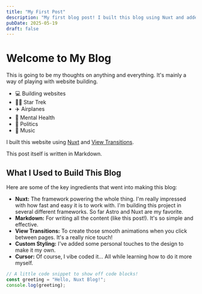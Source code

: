 ```yaml
---
title: "My First Post"
description: "My first blog post! I built this blog using Nuxt and added cool view transitions."
pubDate: 2025-05-19
draft: false
---
```


# Welcome to My Blog

This is going to be my thoughts on anything and everything. It's mainly a way of playing with website building.

* 💻 Building websites
* 🖖🏽 Star Trek
* ✈️ Airplanes
* 🧠 Mental Health
* 📰 Politics
* 🎹 Music

I built this website using [Nuxt](https://nuxt.com/) and [View Transitions](https://nuxt.com/docs/getting-started/transitions).

This post itself is written in Markdown.

## What I Used to Build This Blog

Here are some of the key ingredients that went into making this blog:

* **Nuxt:** The framework powering the whole thing. I'm really impressed with how fast and easy it is to work with. I'm building this project in several different frameworks. So far Astro and Nuxt are my favorite.
* **Markdown:** For writing all the content (like this post!). It's so simple and effective.
* **View Transitions:** To create those smooth animations when you click between pages. It's a really nice touch!
* **Custom Styling:** I've added some personal touches to the design to make it my own.
* **Cursor:** Of course, I vibe coded it... All while learning how to do it more myself.

```js
// A little code snippet to show off code blocks!
const greeting = "Hello, Nuxt Blog!";
console.log(greeting);
```
